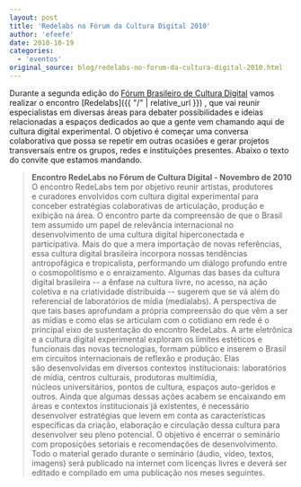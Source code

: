 ```yaml
---
layout: post
title: 'Redelabs no Fórum da Cultura Digital 2010'
author: 'efeefe'
date: 2010-10-19
categories:
  - 'eventos'
original_source: blog/redelabs-no-forum-da-cultura-digital-2010.html
---
```


Durante a segunda edição do [Fórum Brasileiro de Cultura Digital](http://culturadigital.br/forum2010) vamos realizar o encontro [Redelabs]({{ "/" | relative_url }}) , que vai reunir especialistas em diversas áreas para debater possibilidades e ideias relacionadas a espaços dedicados ao que a gente vem chamando aqui de cultura digital experimental. O objetivo é começar uma conversa colaborativa que possa se repetir em outras ocasiões e gerar projetos transversais entre os grupos, redes e instituições presentes. Abaixo o texto do convite que estamos mandando.

> **Encontro RedeLabs no Fórum de Cultura Digital - Novembro de 2010** O encontro RedeLabs tem por objetivo reunir artistas, produtores e curadores envolvidos com cultura digital experimental para conceber estratégias colaborativas de articulação, produção e exibição na área. O encontro parte da compreensão de que o Brasil tem assumido um papel de relevância internacional no desenvolvimento de uma cultura digital hiperconectada e participativa. Mais do que a mera importação de novas referências, essa cultura digital brasileira incorpora nossas tendências antropofágica e tropicalista, performando um diálogo profundo entre o cosmopolitismo e o enraizamento. Algumas das bases da cultura digital brasileira -- a ênfase na cultura livre, no acesso, na ação coletiva e na criatividade distribuída -- sugerem que se vá além do referencial de laboratórios de mídia (medialabs). A perspectiva de que tais bases aprofundam a própria compreensão do que vêm a ser as mídias e como elas se articulam com o cotidiano em rede é o principal eixo de sustentação do encontro RedeLabs. A arte eletrônica e a cultura digital experimental exploram os limites estéticos e funcionais das novas tecnologias, formam público e inserem o Brasil em circuitos internacionais de reflexão e produção. Elas são desenvolvidas em diversos contextos institucionais: laboratórios de mídia, centros culturais, produtoras multimídia, núcleos universitários, pontos de cultura, espaços auto-geridos e outros. Ainda que algumas dessas ações acabem se encaixando em áreas e contextos institucionais já existentes, é necessário desenvolver estratégias que levem em conta as características específicas da criação, elaboração e circulação dessa cultura para desenvolver seu pleno potencial. O objetivo é encerrar o seminário com proposições setoriais e recomendações de desenvolvimento. Todo o material gerado durante o seminário (áudio, vídeo, textos, imagens) será publicado na internet com licenças livres e deverá ser editado e compilado em uma publicação nos meses seguintes.
